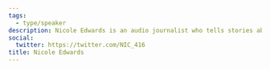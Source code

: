 ```yaml
---
tags:
  - type/speaker
description: Nicole Edwards is an audio journalist who tells stories about health, tech and equity. She holds a master's degree in journalism from Ryerson University, and is the founder of Mango Park, a podcast production company elevating the work of womxn and BIPOC creators. She's the host and producer of Sex Like This, a podcast about sex and dating with a chronic illness or disability, as well as a contributor to HTFITP?!, Home Cooked podcast, TVO, NOW magazine, and more.
social:
  twitter: https://twitter.com/NIC_416
title: Nicole Edwards
---
```

